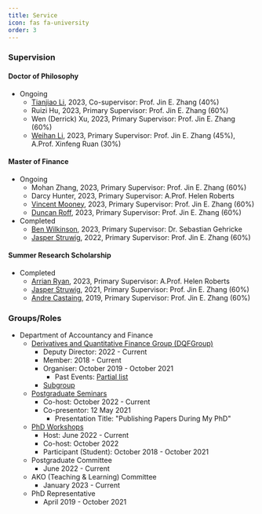 ```yaml
---
title: Service
icon: fas fa-university
order: 3
---
```

### Supervision

#### Doctor of Philosophy
- Ongoing
  - [Tianjiao Li](https://tianjiao11.github.io/), 2023, Co-supervisor: Prof. Jin E. Zhang (40%)
  - Ruizi Hu, 2023, Primary Supervisor: Prof. Jin E. Zhang (60%)
  - Wen (Derrick) Xu, 2023, Primary Supervisor: Prof. Jin E. Zhang (60%)
  - [Weihan Li](https://weihanliiiii.github.io/), 2023, Primary Supervisor: Prof. Jin E. Zhang (45%), A.Prof. Xinfeng Ruan (30%)

#### Master of Finance
- Ongoing
  - Mohan Zhang, 2023, Primary Supervisor: Prof. Jin E. Zhang (60%)
  - Darcy Hunter, 2023, Primary Supervisor: A.Prof. Helen Roberts
  - [Vincent Mooney](https://www.linkedin.com/in/vincent-mooney/), 2023, Primary Supervisor: Prof. Jin E. Zhang (60%)
  - [Duncan Roff](https://www.linkedin.com/in/duncan-roff-69859b1b9/), 2023, Primary Supervisor: Prof. Jin E. Zhang (60%)
- Completed
  - [Ben Wilkinson](https://www.linkedin.com/in/ben-wilkinson-2bb6891b9/), 2023, Primary Supervisor: Dr. Sebastian Gehricke
  - [Jasper Struwig](https://www.linkedin.com/in/jasper-struwig-9b86a016a/), 2022, Primary Supervisor: Prof. Jin E. Zhang (60%)

#### Summer Research Scholarship
<!--
- Ongoing
-->
- Completed
  - [Arrian Ryan](https://www.linkedin.com/in/arrian-ryan/), 2023, Primary Supervisor: A.Prof. Helen Roberts
  - [Jasper Struwig](https://www.linkedin.com/in/jasper-struwig-9b86a016a/), 2021, Primary Supervisor: Prof. Jin E. Zhang (60%)
  - [Andre Castaing](https://www.linkedin.com/in/andre-castaing-840a8315a/), 2019, Primary Supervisor: Prof. Jin E. Zhang (60%)

### Groups/Roles
- Department of Accountancy and Finance
  - [Derivatives and Quantitative Finance Group (DQFGroup)](https://blogs.otago.ac.nz/dqfg/)
    - Deputy Director: 2022 - Current
    - Member: 2018 - Current
    - Organiser: October 2019 - October 2021
      - Past Events: [Partial list](https://pbeama.github.io/dqfg/)
    - [Subgroup](https://sites.google.com/view/dqfgroup/)
  - [Postgraduate Seminars](https://sites.google.com/view/uoseminar)
    - Co-host: October 2022 - Current
    - Co-presentor: 12 May 2021
      - Presentation Title: "Publishing Papers During My PhD"
  - [PhD Workshops](https://sites.google.com/view/uoworkshop)
    - Host: June 2022 - Current
    - Co-host: October 2022
    - Participant (Student): October 2018 - October 2021
  - Postgraduate Committee
    - June 2022 - Current
  - AKO (Teaching & Learning) Committee
    - January 2023 - Current
  - PhD Representative
    - April 2019 - October 2021
